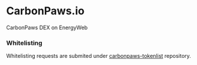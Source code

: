 # CarbonPaws.io
CarbonPaws DEX on EnergyWeb

### Whitelisting

Whitelisting requests are submited under [carbonpaws-tokenlist](https://github.com/EWDOGE/assets) repository.